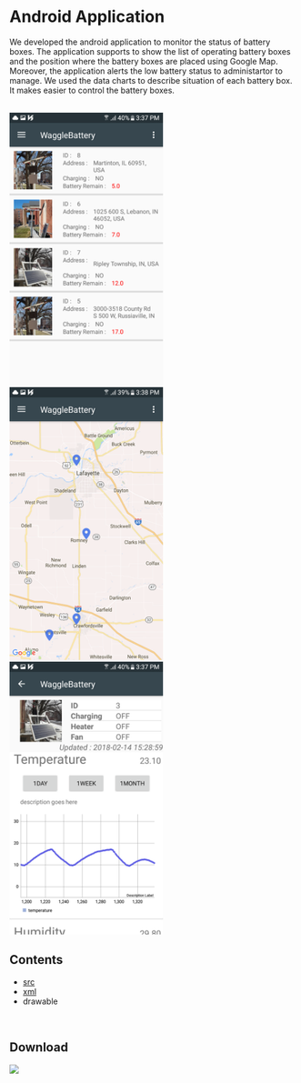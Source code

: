 Android Application
===================

We developed the android application to monitor the status of battery boxes. The application supports to show the list of operating battery boxes and the position where the battery boxes are placed using Google Map. Moreover, the application alerts the low battery status to administartor to manage. We used the data charts to describe situation of each battery box. It makes easier to control the battery boxes.

<br/>
<img src="./App_Image/app_list.png" width="270px">
<img src="./App_Image/app_map.png" width="270px">
<img src="./App_Image/app_details.png" width="270px">
<br/>

Contents
--------
* [src](./WaggleBattery/app/src/main/java/waggle)
* [xml](./WaggleBattery/app/src/main/res/layout)
* drawable

<br/>

Download
--------
<a href="https://play.google.com/store/apps/details?id=waggle.wagglebattery"><img src="https://play.google.com/intl/en_us/badges/images/generic/en_badge_web_generic.png" height="75"></a>
